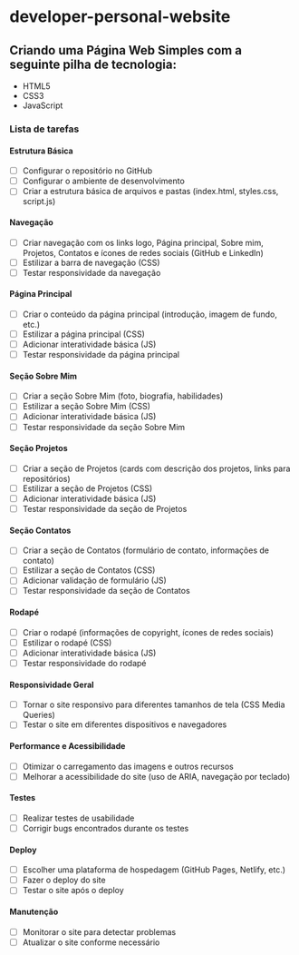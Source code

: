 # developer-personal-website

## Criando uma Página Web Simples com a seguinte pilha de tecnologia:

- HTML5
- CSS3
- JavaScript 

### Lista de tarefas

#### Estrutura Básica
- [ ] Configurar o repositório no GitHub
- [ ] Configurar o ambiente de desenvolvimento
- [ ] Criar a estrutura básica de arquivos e pastas (index.html, styles.css, script.js)

#### Navegação
- [ ] Criar navegação com os links logo, Página principal, Sobre mim, Projetos, Contatos e ícones de redes sociais (GitHub e LinkedIn)
- [ ] Estilizar a barra de navegação (CSS)
- [ ] Testar responsividade da navegação

#### Página Principal
- [ ] Criar o conteúdo da página principal (introdução, imagem de fundo, etc.)
- [ ] Estilizar a página principal (CSS)
- [ ] Adicionar interatividade básica (JS)
- [ ] Testar responsividade da página principal

#### Seção Sobre Mim
- [ ] Criar a seção Sobre Mim (foto, biografia, habilidades)
- [ ] Estilizar a seção Sobre Mim (CSS)
- [ ] Adicionar interatividade básica (JS)
- [ ] Testar responsividade da seção Sobre Mim

#### Seção Projetos
- [ ] Criar a seção de Projetos (cards com descrição dos projetos, links para repositórios)
- [ ] Estilizar a seção de Projetos (CSS)
- [ ] Adicionar interatividade básica (JS)
- [ ] Testar responsividade da seção de Projetos

#### Seção Contatos
- [ ] Criar a seção de Contatos (formulário de contato, informações de contato)
- [ ] Estilizar a seção de Contatos (CSS)
- [ ] Adicionar validação de formulário (JS)
- [ ] Testar responsividade da seção de Contatos

#### Rodapé
- [ ] Criar o rodapé (informações de copyright, ícones de redes sociais)
- [ ] Estilizar o rodapé (CSS)
- [ ] Adicionar interatividade básica (JS)
- [ ] Testar responsividade do rodapé

#### Responsividade Geral
- [ ] Tornar o site responsivo para diferentes tamanhos de tela (CSS Media Queries)
- [ ] Testar o site em diferentes dispositivos e navegadores

#### Performance e Acessibilidade
- [ ] Otimizar o carregamento das imagens e outros recursos
- [ ] Melhorar a acessibilidade do site (uso de ARIA, navegação por teclado)

#### Testes
- [ ] Realizar testes de usabilidade
- [ ] Corrigir bugs encontrados durante os testes

#### Deploy
- [ ] Escolher uma plataforma de hospedagem (GitHub Pages, Netlify, etc.)
- [ ] Fazer o deploy do site
- [ ] Testar o site após o deploy

#### Manutenção
- [ ] Monitorar o site para detectar problemas
- [ ] Atualizar o site conforme necessário
